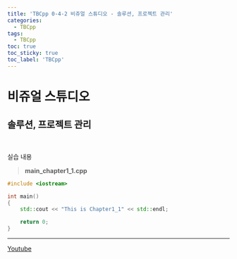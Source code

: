 ```yaml
---
title: 'TBCpp 0-4-2 비쥬얼 스튜디오 - 솔루션, 프로젝트 관리'
categories:
  - TBCpp
tags:
  - TBCpp
toc: true
toc_sticky: true
toc_label: 'TBCpp'
---
```


# 비쥬얼 스튜디오

## 솔루션, 프로젝트 관리

<br>

실습 내용

> **main_chapter1_1.cpp**

```c++
#include <iostream>

int main()
{
	std::cout << "This is Chapter1_1" << std::endl;

	return 0;
}
```

---

[Youtube](https://www.youtube.com/watch?v=aFvR-JHWp_g&list=PLNfg4W25Tapw5Yx4yuExHNybBIUk68aNz&index=7)
